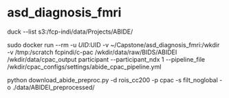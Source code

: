 # asd_diagnosis_fmri

duck --list s3:/fcp-indi/data/Projects/ABIDE/


sudo docker run --rm -u $UID:$UID -v ~/Capstone/asd_diagnosis_fmri:/wkdir -v /tmp:/scratch fcpindi/c-pac /wkdir/data/raw/BIDS/ABIDEI /wkdir/data/cpac_output participant --participant_ndx 1 --pipeline_file /wkdir/cpac_configs/settings/abide_cpac_pipeline.yml

python download_abide_preproc.py -d rois_cc200 -p cpac -s filt_noglobal -o ./data/ABIDEI_preprocessed/